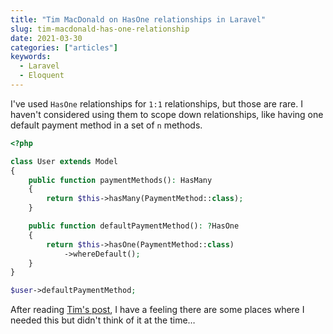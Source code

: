 ```yaml
---
title: "Tim MacDonald on HasOne relationships in Laravel"
slug: tim-macdonald-has-one-relationship
date: 2021-03-30
categories: ["articles"]
keywords:
  - Laravel
  - Eloquent
---
```


I've used `HasOne` relationships for `1:1` relationships, but those are rare. I haven't considered using them to scope down relationships, like having one default payment method in a set of `n` methods.

```php
<?php

class User extends Model
{
    public function paymentMethods(): HasMany
    {
        return $this->hasMany(PaymentMethod::class);
    }

    public function defaultPaymentMethod(): ?HasOne
    {
        return $this->hasOne(PaymentMethod::class)
            ->whereDefault();
    }
}

$user->defaultPaymentMethod;
```

After reading [Tim's post](https://timacdonald.me/would-you-like-a-fry-with-that-using-a-has-one-over-a-has-many-relationship-in-laravel/), I have a feeling there are some places where I needed this but didn't think of it at the time…
